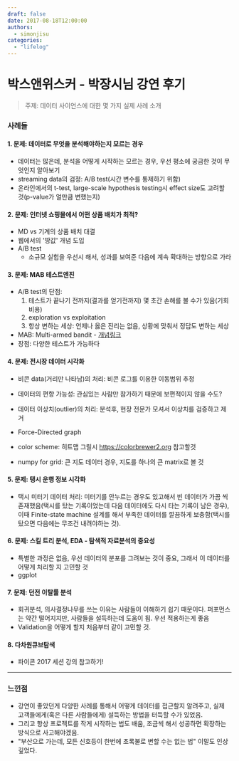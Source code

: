 ```yaml
---
draft: false
date: 2017-08-18T12:00:00
authors:
  - simonjisu
categories:
  - "lifelog"
---
```


# 박스앤위스커 - 박장시님 강연 후기

> 주제: 데이터 사이언스에 대한 몇 가지 실제 사례 소개

<!-- more -->

### 사례들

#### 1. 문제: 데이터로 무엇을 분석해야하는지 모르는 경우

* 데이터는 많은데, 분석을 어떻게 시작하는 모르는 경우, 우선 평소에 궁금한 것이 무엇인지 알아보기
* streaming data의 검정: A/B test(시간 변수를 통제하기 위함)
* 온라인에서의 t-test, large-scale hypothesis testing시 effect size도 고려할 것(p-value가 얼만큼 변했는지)

#### 2. 문제: 인터넷 쇼핑몰에서 어떤 상품 배치가 최적?

* MD vs 기계의 상품 배치 대결
* 웹에서의 '땅값' 개념 도입
* A/B test
    * 소규모 실험을 우선시 해서, 성과를 보여준 다음에 계속 확대하는 방향으로 가라

#### 3. 문제: MAB 테스트엔진

* A/B test의 단점:
    1. 테스트가 끝나기 전까지(결과를 얻기전까지) 몇 초간 손해를 볼 수가 있음(기회비용)
    2. exploration vs exploitation
    3. 항상 변하는 세상: 언제나 옳은 진리는 없음, 상황에 맞춰서 정답도 변하는 세상
* MAB: Multi-armed bandit - [개념링크](https://en.wikipedia.org/wiki/Multi-armed_bandit)
* 장점: 다양한 테스트가 가능하다

#### 4. 문제: 전시장 데이터 시각화

* 비콘 data(거리만 나타남)의 처리: 비콘 로그를 이용한 이동범위 추정
* 데이터의 편향 가능성: 관심있는 사람만 참가하기 때문에 보편적이지 않을 수도?
* 데이터 이상치(outlier)의 처리: 분석후, 현장 전문가 모셔서 이상치를 검증하고 제거

* Force-Directed graph
* color scheme: 히트맵 그릴시 https://colorbrewer2.org 참고할것
* numpy for grid: 큰 지도 데이터 경우, 지도를 하나의 큰 matrix로 볼 것

#### 5. 문제: 탱시 운행 정보 시각화

* 택시 미터기 데이터 처리: 미터기를 안누르는 경우도 있고해서 빈 데이터가 가끔 씩 존재했음(택시를 탔는 기록이었는데 다음 데이터에도 다시 타는 기록이 남은 경우), 이때 Finite-state machine 설계를 해서 부족한 데이터를 깔끔하게 보충함(택시를 탔으면 다음에는 무조건 내려야하는 것).

#### 6. 문제: 스킬 트리 분석, EDA - 탐색적 자료분석의 중요성

* 특별한 과정은 없음, 우선 데이터의 분포를 그려보는 것이 중요, 그래서 이 데이터를 어떻게 처리할 지 고민할 것
* ggplot

#### 7. 문제: 던전 이탈률 분석

* 회귀분석, 의사결정나무를 쓰는 이유는 사람들이 이해하기 쉽기 때문이다. 퍼포먼스는 약간 떨어지지만, 사람들을 설득하는데 도움이 됨. 우선 적용하는게 좋음
* Validation을 어떻게 할지 처음부터 같이 고민할 것.

#### 8. 다차원큐브탐색

* 파이콘 2017 세션 강의 참고하기!

---
### 느낀점

* 강연이 좋았던게 다양한 사례를 통해서 어떻게 데이터를 접근할지 알려주고, 실제 고객들에게(혹은 다른 사람들에게) 설득하는 방법을 터득할 수가 있었음.
* 그리고 항상 프로젝트를 작게 시작하는 법도 배움, 조금씩 해서 성공하면 확장하는 방식으로 사고해야겠음.
* "부산으로 가는데, 모든 신호등이 한번에 초록불로 변할 수는 없는 법" 이말도 인상 깊었다.
